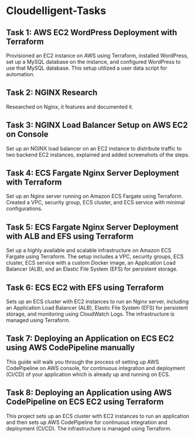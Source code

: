 # Cloudelligent-Tasks

## Task 1: AWS EC2 WordPress Deployment with Terraform
Provisioned an EC2 instance on AWS using Terraform, installed WordPress, set up a MySQL database on the instance, and configured WordPress to use that MySQL database. This setup utilized a user data script for automation.

## Task 2: NGINX Research
Researched on Nginx, it features and documented it.

## Task 3: NGINX Load Balancer Setup on AWS EC2 on Console

Set up an NGINX load balancer on an EC2 instance to distribute traffic to two backend EC2 instances, explained and added screenshots of the steps.

## Task 4: ECS Fargate Nginx Server Deployment with Terraform
Set up an Nginx server running on Amazon ECS Fargate using Terraform. Created a VPC, security group, ECS cluster, and ECS service with minimal configurations.

## Task 5: ECS Fargate Nginx Server Deployment with ALB and EFS using Terraform
Set up a highly available and scalable infrastructure on Amazon ECS Fargate using Terraform. The setup includes a VPC, security groups, ECS cluster, ECS service with a custom Docker image, an Application Load Balancer (ALB), and an Elastic File System (EFS) for persistent storage.

## Task 6: ECS EC2 with EFS using Terraform
Sets up an ECS cluster with EC2 instances to run an Nginx server, including an Application Load Balancer (ALB), Elastic File System (EFS) for persistent storage, and monitoring using CloudWatch Logs. The infrastructure is managed using Terraform.

## Task 7: Deploying an Application on ECS EC2 using AWS CodePipeline manually 
This guide will walk you through the process of setting up AWS CodePipeline on AWS console, for continuous integration and deployment (CI/CD) of your application which is already up and running on ECS. 

## Task 8: Deploying an Application using AWS CodePipeline on ECS EC2 using Terraform
This project sets up an ECS cluster with EC2 instances to run an application and then sets up AWS CodePipeline for continuous integration and deployment (CI/CD). The infrastructure is managed using Terraform.

